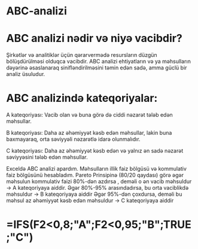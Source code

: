 # ABC-analizi
# ABC analizi nədir və niyə vacibdir?
Şirkətlər və analitiklər üçün qərarvermədə resursların düzgün bölüşdürülməsi olduqca vacibdir. ABC analizi ehtiyatların və ya məhsulların dəyərinə əsaslanaraq sinifləndirilməsini təmin edən sadə, amma güclü bir analiz üsuludur.
# ABC analizində kateqoriyalar:
A kateqoriyası: Vacib olan və buna görə də ciddi nəzarət tələb edən məhsullar.

B kateqoriyası: Daha az əhəmiyyət kəsb edən məhsullar, lakin buna baxmayaraq, orta səviyyəli nəzarətlə idarə olunmalıdır.

C kateqoriyası: Daha az əhəmiyyət kəsb edən və yalnız ən sadə nəzarət səviyyəsini tələb edən məhsullar.

Exceldə ABC analizi apardım. Məhsulların illik faiz bölgüsü və kommulativ faiz bölgüsünü hesabladım. Pareto Prinsipinə (80/20 qaydası) görə əgər məhsulun kommulativ faizi 80%-dən azdırsa , deməli o ən vacib məhsuldur → A kateqoriyaya aiddir. Əgər 80%-95% arasındadırsa, bu orta vaciblikdə məhsuldur → B kateqoriyaya aiddir
Əgər 95%-dən çoxdursa, deməli bu məhsul az əhəmiyyət kəsb edən məhsuldur → C kateqoriyaya aiddir
# =IFS(F2<0,8;"A";F2<0,95;"B";TRUE;"C") 
